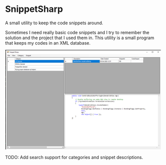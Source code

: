# SnippetSharp
A small utility to keep the code snippets around. 

Sometimes I need really basic code snippets and I try to remember the solution and the project that I used them in. 
This utility is a small program that keeps my codes in an XML database. 

![alt text](https://github.com/celalergun/SnippetSharp/blob/master/SnippetSharp.png?raw=true)

TODO: Add search support for categories and snippet descriptions.
